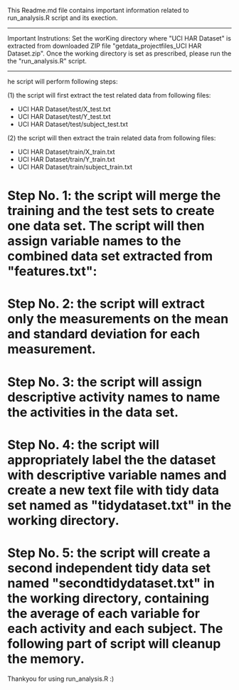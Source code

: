 This Readme.md file contains important information related to run_analysis.R script and its exection.
**********************************************************
Important Instrutions: Set the worKing directory where "UCI HAR Dataset" is extracted from downloaded ZIP file "getdata_projectfiles_UCI HAR Dataset.zip". Once the working directory is set as prescribed, please run the the "run_analysis.R" script.
**********************************************************

he script will perform following steps:

(1) the script will first extract the test related data from following files:

- UCI HAR Dataset/test/X_test.txt
- UCI HAR Dataset/test/Y_test.txt
- UCI HAR Dataset/test/subject_test.txt

(2) the script will then extract the train related data from following files:

- UCI HAR Dataset/train/X_train.txt
- UCI HAR Dataset/train/Y_train.txt
- UCI HAR Dataset/train/subject_train.txt

# Step No. 1: the script will merge the training and the test sets to create one data set. The script will then assign variable names to the combined data set extracted from "features.txt":

# Step No. 2: the script will extract only the measurements on the mean and standard deviation for each measurement.

# Step No. 3: the script will assign descriptive activity names to name the activities in the data set.

# Step No. 4: the script will appropriately label the the dataset with descriptive variable names and create a new text file with tidy data set named as "tidydataset.txt" in the working directory.

# Step No. 5: the script will create a second independent tidy data set named "secondtidydataset.txt" in the working directory, containing the average of each variable for each activity and each subject. The following part of script will cleanup the memory.

Thankyou for using run_analysis.R :)
